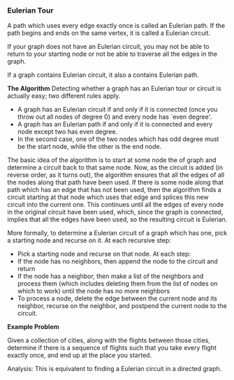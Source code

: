 ### Eulerian Tour

A path which uses every edge exactly once is called an Eulerian path. If the path begins and ends on the same vertex, it is called a Eulerian circuit.

If your graph does not have an Eulerian circuit, you may not be able to return to your starting node or not be able to traverse all the edges in the graph.

If a graph contains Eulerian circuit, it also a contains Eulerian path.

**The Algorithm**
Detecting whether a graph has an Eulerian tour or circuit is actually easy; two different rules apply.

* A graph has an Eulerian circuit if and only if it is connected (once you throw out all nodes of degree 0) and every node has `even degree'.
* A graph has an Eulerian path if and only if it is connected and every node except two has even degree.
* In the second case, one of the two nodes which has odd degree must be the start node, while the other is the end node.

The basic idea of the algorithm is to start at some node the of graph and determine a circuit back to that same node. Now, as the circuit is added (in reverse order, as it turns out), the algorithm ensures that all the edges of all the nodes along that path have been used. If there is some node along that path which has an edge that has not been used, then the algorithm finds a circuit starting at that node which uses that edge and splices this new circuit into the current one. This continues until all the edges of every node in the original circuit have been used, which, since the graph is connected, implies that all the edges have been used, so the resulting circuit is Eulerian.

More formally, to determine a Eulerian circuit of a graph which has one, pick a starting node and recurse on it. At each recursive step:

* Pick a starting node and recurse on that node. At each step:
* If the node has no neighbors, then append the node to the circuit and return
* If the node has a neighbor, then make a list of the neighbors and process them (which includes deleting them from the list of nodes on which to work) until the node has no more neighbors
* To process a node, delete the edge between the current node and its neighbor, recurse on the neighbor, and postpend the current node to the circuit.

**Example Problem**

Given a collection of cities, along with the flights between those cities, determine if there is a sequence of flights such that you take every flight exactly once, and end up at the place you started.

Analysis: This is equivalent to finding a Eulerian circuit in a directed graph.

